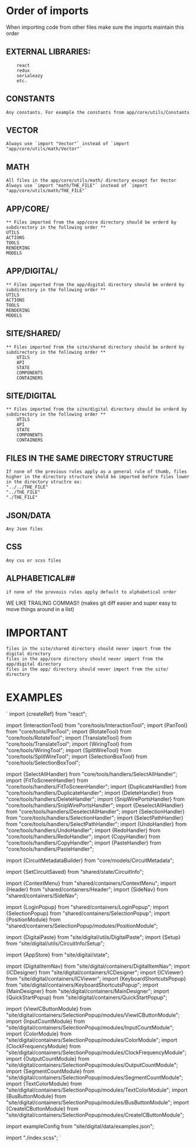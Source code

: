 # Order of imports #
When importing code from other files make sure the imports maintain this order

## EXTERNAL LIBRARIES: ##
        react
        redux
        serialeazy
        etc.
        

## CONSTANTS ##
    Any constants. For example the constants from app/core/utils/Constants
## VECTOR ##   
    Always use `import "Vector"` instead of `import "app/core/utils/math/Vector"`

## MATH ##
    All files in the app/core/utils/math/ directory except for Vector
    Always use `import "math/THE_FILE"` instead of `import "app/core/utils/math/THE_FILE"`


## APP/CORE/ ##
    ** Files imported from the app/core directory should be orderd by subdirectory in the following order **
    UTILS
    ACTIONS
    TOOLS
    RENDERING
    MODELS
## APP/DIGITAL/ ##
    ** Files imported from the app/digital directory should be orderd by subdirectory in the following order **
    UTILS
    ACTIONS
    TOOLS
    RENDERING
    MODELS

## SITE/SHARED/ ##
    ** Files imported from the site/shared directory should be orderd by subdirectory in the following order **
        UTILS
        API
        STATE
        COMPONENTS
        CONTAINERS
## SITE/DIGITAL ##
    ** Files imported from the site/digital directory should be orderd by subdirectory in the following order **
        UTILS
        API
        STATE
        COMPONENTS
        CONTAINERS
    
## FILES IN THE SAME DIRECTORY STRUCTURE ##
    If none of the previous rules apply as a general rule of thumb, files higher in the directory structure shold be imported before files lower in the directory structre ex:
    "../../THE_FILE"
    "../THE_FILE"
    "./THE_FILE"

## JSON/DATA ##
    Any Json files

## CSS ##
    Any css or scss files

## ALPHABETICAL##
    if none of the prevouis rules apply default to alphabetical order
    
    
WE LIKE TRAILING COMMAS!! (makes git diff easier and super easy to move things around in a list)

# IMPORTANT #
    files in the site/shared directory should never import from the digital directory
    files in the app/core directory should never import from the app/digital directory
    files in the app/ directory should never import from the site/ directory 

# EXAMPLES #

`
import {createRef} from "react";

import {InteractionTool}    from "core/tools/InteractionTool";
import {PanTool}            from "core/tools/PanTool";
import {RotateTool}         from "core/tools/RotateTool";
import {TranslateTool}      from "core/tools/TranslateTool";
import {WiringTool}         from "core/tools/WiringTool";
import {SplitWireTool}      from "core/tools/SplitWireTool";
import {SelectionBoxTool}   from "core/tools/SelectionBoxTool";

import {SelectAllHandler}     from "core/tools/handlers/SelectAllHandler";
import {FitToScreenHandler}   from "core/tools/handlers/FitToScreenHandler";
import {DuplicateHandler}     from "core/tools/handlers/DuplicateHandler";
import {DeleteHandler}        from "core/tools/handlers/DeleteHandler";
import {SnipWirePortsHandler} from "core/tools/handlers/SnipWirePortsHandler";
import {DeselectAllHandler}   from "core/tools/handlers/DeselectAllHandler";
import {SelectionHandler}     from "core/tools/handlers/SelectionHandler";
import {SelectPathHandler}    from "core/tools/handlers/SelectPathHandler";
import {UndoHandler}          from "core/tools/handlers/UndoHandler";
import {RedoHandler}          from "core/tools/handlers/RedoHandler";
import {CopyHandler}          from "core/tools/handlers/CopyHandler";
import {PasteHandler}         from "core/tools/handlers/PasteHandler";

import {CircuitMetadataBuilder} from "core/models/CircuitMetadata";

import {SetCircuitSaved} from "shared/state/CircuitInfo";

import {ContextMenu}     from "shared/containers/ContextMenu";
import {Header}          from "shared/containers/Header";
import {SideNav}         from "shared/containers/SideNav";

import {LoginPopup}           from "shared/containers/LoginPopup";
import {SelectionPopup}       from "shared/containers/SelectionPopup";
import {PositionModule}       from "shared/containers/SelectionPopup/modules/PositionModule";

import {DigitalPaste} from "site/digital/utils/DigitalPaste";
import {Setup}        from "site/digital/utils/CircuitInfo/Setup";

import {AppStore} from "site/digital/state";

import {DigitalItemNav}         from "site/digital/containers/DigitalItemNav";
import {ICDesigner}             from "site/digital/containers/ICDesigner";
import {ICViewer}               from "site/digital/containers/ICViewer";
import {KeyboardShortcutsPopup} from "site/digital/containers/KeyboardShortcutsPopup";
import {MainDesigner}           from "site/digital/containers/MainDesigner";
import {QuickStartPopup}        from "site/digital/containers/QuickStartPopup";

import {ViewICButtonModule}   from "site/digital/containers/SelectionPopup/modules/ViewICButtonModule";
import {InputCountModule}     from "site/digital/containers/SelectionPopup/modules/InputCountModule";
import {ColorModule}          from "site/digital/containers/SelectionPopup/modules/ColorModule";
import {ClockFrequencyModule} from "site/digital/containers/SelectionPopup/modules/ClockFrequencyModule";
import {OutputCountModule}    from "site/digital/containers/SelectionPopup/modules/OutputCountModule";
import {SegmentCountModule}   from "site/digital/containers/SelectionPopup/modules/SegmentCountModule";
import {TextColorModule}      from "site/digital/containers/SelectionPopup/modules/TextColorModule";
import {BusButtonModule}      from "site/digital/containers/SelectionPopup/modules/BusButtonModule";
import {CreateICButtonModule} from "site/digital/containers/SelectionPopup/modules/CreateICButtonModule";

import exampleConfig from "site/digital/data/examples.json";

import "./index.scss";
`
